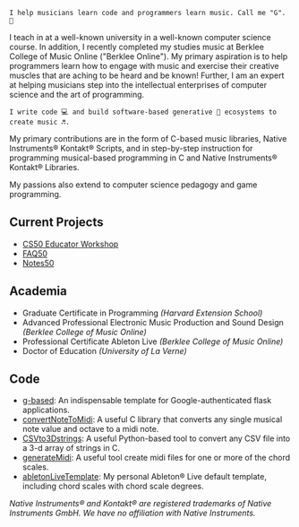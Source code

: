   ```
  I help musicians learn code and programmers learn music. Call me "G". 🦾
  ```

I teach in at a well-known university in a well-known computer science course. In addition, I recently completed my studies music at Berklee College of Music Online ("Berklee Online"). My primary aspiration is to help programmers learn how to engage with music and exercise their creative muscles that are aching to be heard and be known! Further, I am an expert at helping musicians step into the intellectual enterprises of computer science and the art of programming.

  ```
  I write code 💻 and build software-based generative 🎲 ecosystems to create music ♬.
  ```

My primary contributions are in the form of C-based music libraries, Native Instruments®️ Kontakt®️ Scripts, and in step-by-step instruction for programming musical-based programming in C and Native Instruments®️ Kontakt®️ Libraries.

My passions also extend to computer science pedagogy and game programming.

## Current Projects
* [CS50 Educator Workshop](https://cs50.harvard.edu/workshop)
* [FAQ50](https://cs50.harvard.edu/x/faqs)
* [Notes50](https://cs50.harvard.edu/x/2024/notes/3/)

## Academia
* Graduate Certificate in Programming *(Harvard Extension School)*
* Advanced Professional Electronic Music Production and Sound Design *(Berklee College of Music Online)*
* Professional Certificate Ableton Live *(Berklee College of Music Online)*
* Doctor of Education *(University of La Verne)*

## Code
* [g-based](https://github.com/guyewhite/g-based): An indispensable template for Google-authenticated flask applications.
* [convertNoteToMidi](https://github.com/guyewhite/convertNoteToMidi): A useful C library that converts any single musical note value and octave to a midi note.
* [CSVto3Dstrings](https://github.com/guyewhite/CSVto3Dstrings): A useful Python-based tool to convert any CSV file into a 3-d array of strings in C.
* [generateMidi](https://github.com/guyewhite/generateMidi): A useful tool create midi files for one or more of the chord scales.
* [abletonLiveTemplate](https://github.com/guyewhite/abletonlivetemplate): My personal Ableton® Live default template, including chord scales with chord scale degrees.

*Native Instruments®️ and Kontakt®️ are registered trademarks of Native Instruments GmbH. We have no affiliation with Native Instruments.*
